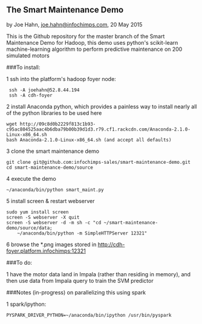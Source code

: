 ## The Smart Maintenance Demo

by Joe Hahn,
joe.hahn@infochimps.com,
20 May 2015

This is the Github repository for the master branch of the Smart Maintenance Demo for Hadoop,
this demo uses python's scikit-learn machine-learning algorithm to perform predictive
maintenance on 200 simulated motors

###To install:

1 ssh into the platform's hadoop foyer node:

     ssh -A joehahn@52.8.44.194
     ssh -A cdh-foyer
     

2 install Anaconda python, which provides a painless way to install nearly all of the python
  libraries to be used here

    wget http://09c8d0b2229f813c1b93-c95ac804525aac4b6dba79b00b39d1d3.r79.cf1.rackcdn.com/Anaconda-2.1.0-Linux-x86_64.sh 
    bash Anaconda-2.1.0-Linux-x86_64.sh (and accept all defaults)


3 clone the smart maintenance demo

    git clone git@github.com:infochimps-sales/smart-maintenance-demo.git
    cd smart-maintenance-demo/source


4 execute the demo

    ~/anaconda/bin/python smart_maint.py


5 install screen & restart webserver

    sudo yum install screen
    screen -S webserver -X quit
    screen -S webserver -d -m sh -c "cd ~/smart-maintenance-demo/source/data;
        ~/anaconda/bin/python -m SimpleHTTPServer 12321"


6 browse the *.png images stored in http://cdh-foyer.platform.infochimps:12321
    

###To do:

1 have the motor data land in Impala (rather than residing in memory), and then use
  data from Impala query to train the SVM predictor
  

###Notes (in-progress) on parallelizing this using spark

1 spark/ipython:

	PYSPARK_DRIVER_PYTHON=~/anaconda/bin/ipython /usr/bin/pyspark
	

